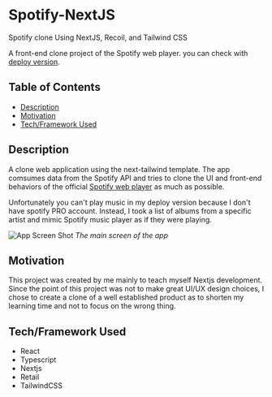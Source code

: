 # Spotify-NextJS
Spotify clone Using NextJS, Recoil, and Tailwind CSS

A front-end clone project of the Spotify web player. you can check with [deploy version](https://spotify-next-js-5bpehqjev-siihyun.vercel.app).

## Table of Contents
- [Description](#description)
- [Motivation](#motivation)
- [Tech/Framework Used](#techframework-used)


## Description
A clone web application using the next-tailwind template. The app comsumes data from the Spotify API and tries to clone the UI and front-end behaviors of the official [Spotify web player](https://open.spotify.com/) as much as possible.

Unfortunately you can't play music in my deploy version because I don't have spotify PRO account. Instead, I took a list of albums from a specific artist and mimic Spotify music player as if they were playing.

![App Screen Shot](https://user-images.githubusercontent.com/44644821/151656574-0687a499-f404-4607-8b05-d10937b9af3f.png)
*The main screen of the app*

## Motivation
This project was created by me mainly to teach myself Nextjs development. Since the point of this project was not to make great UI/UX design choices, I chose to create a clone of a well established product as to shorten my learning time and not to focus on the wrong thing. 

## Tech/Framework Used
* React
* Typescript
* Nextjs
* Retail
* TailwindCSS
